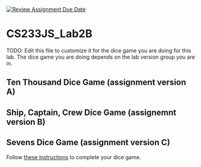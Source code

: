 [![Review Assignment Due Date](https://classroom.github.com/assets/deadline-readme-button-24ddc0f5d75046c5622901739e7c5dd533143b0c8e959d652212380cedb1ea36.svg)](https://classroom.github.com/a/utEytYJF)
# CS233JS_Lab2B

TODO: Edit this file to customize it for the dice game you are doing for this lab. The dice game you are doing depends on the lab version group you are in.

## Ten Thousand Dice Game (assignment version A)

## Ship, Captain, Crew Dice Game (assignemnt version B)

## Sevens Dice Game (assignment version C)



Follow [these instructions](https://lcc-cit.github.io/CS233JS-CourseMaterials/Labs/Lab02B/Lab2BInstructions-diceGame.html) to complete your dice game.

